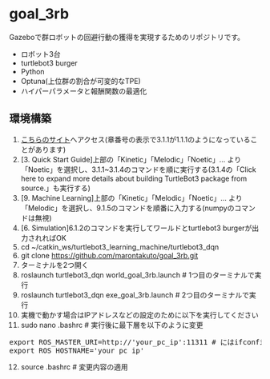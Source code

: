 # goal_3rb

Gazeboで群ロボットの回避行動の獲得を実現するためのリポジトリです。
- ロボット3台
- turtlebot3 burger
- Python
- Optuna(上位群の割合が可変的なTPE)
- ハイパーパラメータと報酬関数の最適化


## 環境構築
1. [こちらのサイト](https://emanual.robotis.com/docs/en/platform/turtlebot3/quick-start/)へアクセス(章番号の表示で3.1.1が1.1.1のようになっていることがあります)
2. [3. Quick Start Guide]上部の「Kinetic」「Melodic」「Noetic」... より「Noetic」を選択し、3.1.1~3.1.4のコマンドを順に実行する(3.1.4の「Click here to expand more details about building TurtleBot3 package from source.」も実行する)
3. [9. Machine Learning]上部の「Kinetic」「Melodic」「Noetic」... より「Melodic」を選択し、9.1.5のコマンドを順番に入力する(numpyのコマンドは無視)
4. [6. Simulation]6.1.2のコマンドを実行してワールドとturtlebot3 burgerが出力されればOK
5. cd ~/catkin_ws/turtlebot3_learning_machine/turtlebot3_dqn
6. git clone https://github.com/marontakuto/goal_3rb.git
7. ターミナルを2つ開く
8. roslaunch turtlebot3_dqn world_goal_3rb.launch # 1つ目のターミナルで実行
9. roslaunch turtlebot3_dqn exe_goal_3rb.launch # 2つ目のターミナルで実行
10. 実機で動かす場合はIPアドレスなどの設定のために以下を実行してください
11. sudo nano .bashrc # 実行後に最下層を以下のように変更
<pre>
export ROS_MASTER_URI=http://'your_pc_ip':11311 # <your_pc_ip>にはifconfigを実行して確認した「wl...:」のIPアドレスを入力
export ROS_HOSTNAME='your_pc_ip'
</pre>
12. source .bashrc # 変更内容の適用
